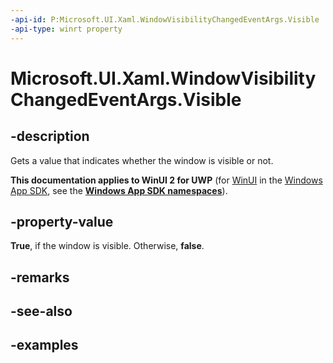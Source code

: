 ```yaml
---
-api-id: P:Microsoft.UI.Xaml.WindowVisibilityChangedEventArgs.Visible
-api-type: winrt property
---
```


# Microsoft.UI.Xaml.WindowVisibilityChangedEventArgs.Visible

<!--
public bool Visible { get; }
-->

## -description

Gets a value that indicates whether the window is visible or not.

**This documentation applies to WinUI 2 for UWP** (for [WinUI](/windows/apps/winui/winui3/) in the [Windows App SDK](/windows/apps/windows-app-sdk/), see the **[Windows App SDK namespaces](/windows/windows-app-sdk/api/winrt/)**).

## -property-value

**True**, if the window is visible. Otherwise, **false**.

## -remarks

## -see-also

## -examples
